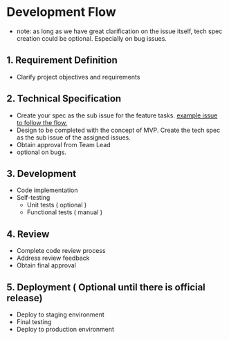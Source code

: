 # Development Flow
- note: as long as we have great clarification on the issue itself, tech spec creation could be optional. Especially on bug issues. 

## 1. Requirement Definition
- Clarify project objectives and requirements

## 2. Technical Specification
- Create your spec as the sub issue for the feature tasks. [example issue to follow the flow.](https://github.com/AnchorOrg/anchor-app/issues/65)
- Design to be completed with the concept of MVP. Create the tech spec as the sub issue of the assigned issues.
- Obtain approval from Team Lead
- optional on bugs.
## 3. Development
- Code implementation
- Self-testing
  - Unit tests ( optional )
  - Functional tests ( manual )
  
## 4. Review
- Complete code review process
- Address review feedback
- Obtain final approval

## 5. Deployment ( Optional until there is official release)
- Deploy to staging environment
- Final testing
- Deploy to production environment
